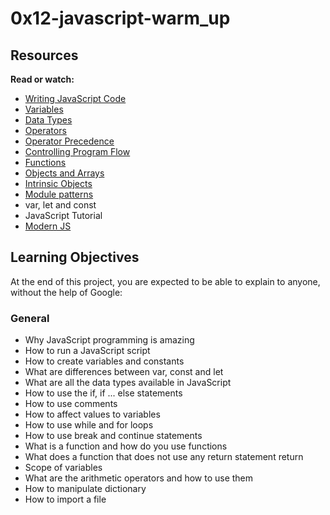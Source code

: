 # 0x12-javascript-warm_up

## Resources
**Read or watch:**

* [Writing JavaScript Code](https://developer.mozilla.org/en-US/docs/Learn/JavaScript/First_steps/Variables)
* [Variables](https://developer.mozilla.org/en-US/docs/Web/JavaScript/Data_structures)
* [Data Types](https://developer.mozilla.org/en-US/docs/Learn/Getting_started_with_the_web/JavaScript_basics)
* [Operators](https://developer.mozilla.org/en-US/docs/Web/JavaScript/Reference/Operators/Operator_Precedence)
* [Operator Precedence](https://developer.mozilla.org/en-US/docs/Web/JavaScript/Guide/Control_flow_and_error_handling)
* [Controlling Program Flow](https://developer.mozilla.org/en-US/docs/Learn/JavaScript/Building_blocks/Functions)
* [Functions](https://developer.mozilla.org/en-US/docs/Learn/JavaScript/Objects)
* [Objects and Arrays](http://darrenderidder.github.io/talks/ModulePatterns/#/)
* [Intrinsic Objects](https://m.youtube.com/watch?v=sjyJBL5fkp8)
* [Module patterns](https://www.youtube.com/watch?v=vZBCTc9zHtI)
* var, let and const
* JavaScript Tutorial
* [Modern JS](https://github.com/mbeaudru/modern-js-cheatsheet)

## Learning Objectives
At the end of this project, you are expected to be able to explain to anyone, without the help of Google:

### General
* Why JavaScript programming is amazing
* How to run a JavaScript script
* How to create variables and constants
* What are differences between var, const and let
* What are all the data types available in JavaScript
* How to use the if, if ... else statements
* How to use comments
* How to affect values to variables
* How to use while and for loops
* How to use break and continue statements
* What is a function and how do you use functions
* What does a function that does not use any return statement return
* Scope of variables
* What are the arithmetic operators and how to use them
* How to manipulate dictionary
* How to import a file
